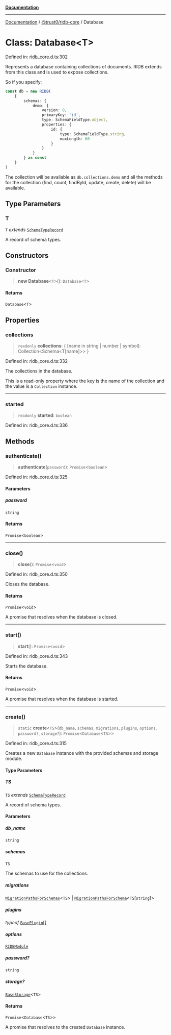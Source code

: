 [**Documentation**](../../../README.md)

***

[Documentation](../../../README.md) / [@trust0/ridb-core](../README.md) / Database

# Class: Database\<T\>

Defined in: ridb\_core.d.ts:302

Represents a database containing collections of documents.
RIDB extends from this class and is used to expose collections.

So if you specify:
```typescript
const db = new RIDB(
    {
        schemas: {
            demo: {
                version: 0,
                primaryKey: 'id',
                type: SchemaFieldType.object,
                properties: {
                    id: {
                        type: SchemaFieldType.string,
                        maxLength: 60
                    }
                }
            }
        } as const
    }
)
```

The collection will be available as `db.collections.demo` and all the methods for the collection (find, count, findById, update, create, delete) will be available.

## Type Parameters

### T

`T` *extends* [`SchemaTypeRecord`](../type-aliases/SchemaTypeRecord.md)

A record of schema types.

## Constructors

### Constructor

> **new Database**\<`T`\>(): `Database`\<`T`\>

#### Returns

`Database`\<`T`\>

## Properties

### collections

> `readonly` **collections**: \{ \[name in string \| number \| symbol\]: Collection\<Schema\<T\[name\]\>\> \}

Defined in: ridb\_core.d.ts:332

The collections in the database.

This is a read-only property where the key is the name of the collection and the value is a `Collection` instance.

***

### started

> `readonly` **started**: `boolean`

Defined in: ridb\_core.d.ts:336

## Methods

### authenticate()

> **authenticate**(`password`): `Promise`\<`boolean`\>

Defined in: ridb\_core.d.ts:325

#### Parameters

##### password

`string`

#### Returns

`Promise`\<`boolean`\>

***

### close()

> **close**(): `Promise`\<`void`\>

Defined in: ridb\_core.d.ts:350

Closes the database.

#### Returns

`Promise`\<`void`\>

A promise that resolves when the database is closed.

***

### start()

> **start**(): `Promise`\<`void`\>

Defined in: ridb\_core.d.ts:343

Starts the database.

#### Returns

`Promise`\<`void`\>

A promise that resolves when the database is started.

***

### create()

> `static` **create**\<`TS`\>(`db_name`, `schemas`, `migrations`, `plugins`, `options`, `password?`, `storage?`): `Promise`\<`Database`\<`TS`\>\>

Defined in: ridb\_core.d.ts:315

Creates a new `Database` instance with the provided schemas and storage module.

#### Type Parameters

##### TS

`TS` *extends* [`SchemaTypeRecord`](../type-aliases/SchemaTypeRecord.md)

A record of schema types.

#### Parameters

##### db\_name

`string`

##### schemas

`TS`

The schemas to use for the collections.

##### migrations

[`MigrationPathsForSchemas`](../type-aliases/MigrationPathsForSchemas.md)\<`TS`\> | [`MigrationPathsForSchema`](../type-aliases/MigrationPathsForSchema.md)\<`TS`\[`string`\]\>

##### plugins

*typeof* [`BasePlugin`](BasePlugin.md)[]

##### options

[`RIDBModule`](../type-aliases/RIDBModule.md)

##### password?

`string`

##### storage?

[`BaseStorage`](BaseStorage.md)\<`TS`\>

#### Returns

`Promise`\<`Database`\<`TS`\>\>

A promise that resolves to the created `Database` instance.
